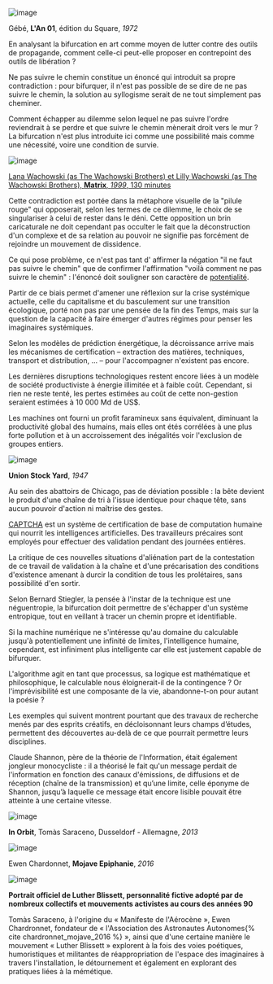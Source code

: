 ![image](https://bifurcation.etxetxe.fr/images/LAn-01-extrait-31.jpg)

Gébé, **L'An 01**, édition du Square, _1972_

En analysant la bifurcation en art comme moyen de lutter contre des outils de propagande, comment celle-ci peut-elle proposer en contrepoint des outils de libération ?

Ne pas suivre le chemin constitue un énoncé qui introduit sa propre contradiction : pour bifurquer, il n'est pas possible de se dire de ne pas suivre le chemin, la solution au syllogisme serait de ne tout simplement pas cheminer.

Comment échapper au dilemme selon lequel ne pas suivre l'ordre reviendrait à se perdre et que suivre le chemin mènerait droit vers le mur ? La bifurcation n'est plus introduite ici comme une possibilité mais comme une nécessité, voire une condition de survie.

![image](https://bifurcation.etxetxe.fr/images/pill.jpg)

[Lana Wachowski (as The Wachowski Brothers) et Lilly Wachowski (as The Wachowski Brothers), **Matrix**, _1999_, 130 minutes](https://www.youtube.com/watch?v=TgfLNObfwLg)

Cette contradiction est portée dans la métaphore visuelle de la "pilule rouge" qui opposerait, selon les termes de ce dilemme, le choix de se singulariser à celui de rester dans le déni. Cette opposition un brin caricaturale ne doit cependant pas occulter le fait que la déconstruction d'un complexe et de sa relation au pouvoir ne signifie pas forcément de rejoindre un mouvement de dissidence.

Ce qui pose problème, ce n'est pas tant d' affirmer la négation "il ne faut pas suivre le chemin" que de confirmer l'affirmation "voilà comment ne pas suivre le chemin" : l'énoncé doit souligner son caractère de [potentialité](https://bifurcation.etxetxe.fr/7-annexes/lexique/).

Partir de ce biais permet d'amener une réflexion sur la crise systémique actuelle, celle du capitalisme et du basculement sur une transition écologique, porté non pas par une pensée de la fin des Temps, mais sur la question de la capacité à faire émerger d'autres régimes pour penser les imaginaires systémiques.

Selon les modèles de prédiction énergétique, la décroissance arrive mais les mécanismes de certification &ndash; extraction des matières, techniques, transport et distribution, ... &ndash; pour l'accompagner n'existent pas encore.

Les dernières disruptions technologiques restent encore liées à un modèle de société productiviste à énergie illimitée et à faible coût. Cependant, si rien ne reste tenté, les pertes estimées au coût de cette non-gestion seraient estimées à 10 000 Md de US$.

Les machines ont fourni un profit faramineux sans équivalent, diminuant la productivité global des humains, mais elles ont étés corrélées à une plus forte pollution et à un accroissement des inégalités voir l'exclusion de groupes entiers.

![image](https://bifurcation.etxetxe.fr/images/abattoirs.jpg)

**Union Stock Yard**, _1947_

Au sein des abattoirs de Chicago, pas de déviation possible : la bête devient le produit d'une chaîne de tri à l'issue identique pour chaque tête, sans aucun pouvoir d'action ni maîtrise des gestes.

[CAPTCHA](https://www.google.com/recaptcha/about/) est un système de certification de base de computation humaine qui nourrit les intelligences artificielles. Des travailleurs précaires sont employés pour effectuer des validation pendant des journées entières.

La critique de ces nouvelles situations d'aliénation part de la contestation de ce travail de validation à la chaîne et d'une précarisation des conditions d'existence amenant à durcir la condition de tous les prolétaires, sans possibilité d'en sortir.

Selon Bernard Stiegler, la pensée à l'instar de la technique est une néguentropie, la bifurcation doit permettre de s'échapper d'un système entropique, tout en veillant à tracer un chemin propre et identifiable.

Si la machine numérique ne s'intéresse qu'au domaine du calculable jusqu'à potentiellement une infinité de limites, l'intelligence humaine, cependant, est infiniment plus intelligente car elle est justement capable de bifurquer.

L'algorithme agit en tant que processus, sa logique est mathématique et philosophique, le calculable nous éloignerait-il de la contingence ? Or l'imprévisibilité est une composante de la vie, abandonne-t-on pour autant la poésie ?

Les exemples qui suivent montrent pourtant que des travaux de recherche menés par des esprits créatifs, en décloisonnant leurs champs d’études, permettent des découvertes au-delà de ce que pourrait permettre leurs disciplines.

Claude Shannon, père de la théorie de l'Information, était également jongleur monocycliste : il a théorisé le fait qu'un message perdait de l'information en fonction des canaux d'émissions, de diffusions et de réception (chaîne de la transmission) et qu’une limite, celle éponyme de Shannon, jusqu’à laquelle ce message était encore lisible pouvait être atteinte à une certaine vitesse.

![image](https://bifurcation.etxetxe.fr/images/saraceno.jpg)

**In Orbit**, Tomàs Saraceno, Dusseldorf - Allemagne, _2013_

![image](https://bifurcation.etxetxe.fr/images/ewen.jpg)

Ewen Chardonnet, **Mojave Epiphanie**, _2016_

![image](https://bifurcation.etxetxe.fr/images/luther.jpg)

**Portrait officiel de Luther Blissett, personnalité fictive adopté par de nombreux collectifs et mouvements activistes au cours des années 90**

Tomàs Saraceno, à l'origine du « Manifeste de l'Aérocène », Ewen Chardronnet, fondateur de « l'Association des Astronautes Autonomes{%  cite chardronnet_mojave_2016 %} », ainsi que d'une certaine manière le mouvement « Luther Blissett » explorent à la fois des voies poétiques, humoristiques et militantes de réappropriation de l'espace des imaginaires à travers l'installation, le détournement et également en explorant des pratiques liées à la mémétique.

